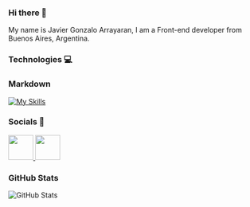 ### Hi there 👋

My name is Javier Gonzalo Arrayaran, I am a Front-end developer from Buenos Aires, Argentina.


### Technologies 💻

### Markdown
[![My Skills](https://skills.thijs.gg/icons?i=typescript,react,nextjs,jest,sass,bootstrap,firebase,nodejs,vercel)](https://skills.thijs.gg)

### Socials 📱

<a href="https://www.linkedin.com/in/gonzalo-arrayaran-778258186/"/>
    <img height="50" src="https://cdn2.iconfinder.com/data/icons/social-icon-3/512/social_style_3_in-306.png"/>
</a>

<a href="https://www.instagram.com/gonzaleft/"/>
    <img height="50" src="https://user-images.githubusercontent.com/103260419/209375636-aeaddac3-8890-4e39-9f5a-6481e0292dc0.png"/>
</a>


### GitHub Stats

![GitHub Stats](https://github-readme-stats.vercel.app/api?username=GonzaloArray&theme=midnight-purple)

<!--
**GonzaloArray/GonzaloArray** is a ✨ _special_ ✨ repository because its `README.md` (this file) appears on your GitHub profile.

Here are some ideas to get you started:

- 🔭 I’m currently working on ...
- 🌱 I’m currently learning ...
- 👯 I’m looking to collaborate on ...
- 🤔 I’m looking for help with ...
- 💬 Ask me about ...
- 📫 How to reach me: ...
- 😄 Pronouns: ...
- ⚡ Fun fact: ...
-->
